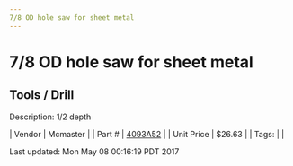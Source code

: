 ```yaml
---
7/8 OD hole saw for sheet metal
---
```

# 7/8 OD hole saw for sheet metal
## Tools / Drill
Description: 	1/2 depth 

| Vendor | Mcmaster | 
| Part # | [4093A52](https://www.mcmaster.com/#4093A52) | 
| Unit Price | $26.63 | 
| Tags: |  | 

Last updated: Mon May 08 00:16:19 PDT 2017